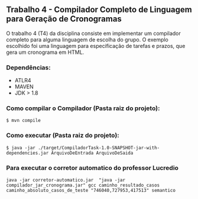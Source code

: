 ## Trabalho 4 - Compilador Completo de Linguagem para Geração de Cronogramas
O trabalho 4 (T4) da disciplina consiste em implementar um compilador completo para alguma linguagem de escolha do grupo.
O exemplo escolhido foi uma linguagem para especificação de tarefas e prazos, que gera um cronograma em HTML.

### Dependências:

* ATLR4
* MAVEN
* JDK > 1.8


### Como compilar o Compilador (Pasta raiz do projeto):

```
$ mvn compile
```


### Como executar (Pasta raiz do projeto):

```
$ java -jar ./target/CompiladorTask-1.0-SNAPSHOT-jar-with-dependencies.jar ArquivoDeEntrada ArquivoDeSaida
```

### Para executar o corretor automatico do professor Lucredio

```
java -jar corretor-automatico.jar  "java -jar compilador_jar_cronograma.jar" gcc caminho_resultado_casos caminho_absoluto_casos_de_teste "746040,727953,417513" semantico
```
